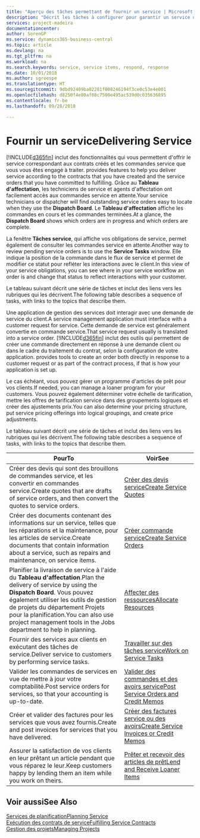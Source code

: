 ```yaml
---
title: "Aperçu des tâches permettant de fournir un service | Microsoft Docs"
description: "Décrit les tâches à configurer pour garantir un service de qualité et respecter les engagement vis-à-vis des clients."
services: project-madeira
documentationcenter: 
author: SorenGP
ms.service: dynamics365-business-central
ms.topic: article
ms.devlang: na
ms.tgt_pltfrm: na
ms.workload: na
ms.search.keywords: service, service items, respond, response
ms.date: 10/01/2018
ms.author: sgroespe
ms.translationtype: HT
ms.sourcegitcommit: 9dbd92409ba02281f008246194f3ce0c53e4e001
ms.openlocfilehash: d8250f4e80af08c7500e495ac539d0c035636895
ms.contentlocale: fr-be
ms.lasthandoff: 09/28/2018

---
```

# <a name="delivering-service"></a><span data-ttu-id="fdbf5-103">Fournir un service</span><span class="sxs-lookup"><span data-stu-id="fdbf5-103">Delivering Service</span></span>
[!INCLUDE[d365fin](includes/d365fin_md.md)] <span data-ttu-id="fdbf5-104">inclut des fonctionnalités qui vous permettent d'offrir le service correspondant aux contrats créés et les commandes service que vous vous êtes engagé à traiter.</span><span class="sxs-lookup"><span data-stu-id="fdbf5-104"> provides features to help you deliver service according to the contracts that you have created and the service orders that you have committed to fulfilling.</span></span> <span data-ttu-id="fdbf5-105">Grâce au **Tableau d'affectation**, les techniciens de service et agents d'affectation ont facilement accès aux commandes service en attente.</span><span class="sxs-lookup"><span data-stu-id="fdbf5-105">Your service technicians or dispatcher will find outstanding service orders easy to locate when they use the **Dispatch Board**.</span></span> <span data-ttu-id="fdbf5-106">Le **Tableau d'affectation** affiche les commandes en cours et les commandes terminées.</span><span class="sxs-lookup"><span data-stu-id="fdbf5-106">At a glance, the **Dispatch Board** shows which orders are in progress and which orders are complete.</span></span>  
  
<span data-ttu-id="fdbf5-107">La fenêtre **Tâches service**, qui affiche vos obligations de service, permet également de consulter les commandes service en attente.</span><span class="sxs-lookup"><span data-stu-id="fdbf5-107">Another way to review pending service orders is to use the **Service Tasks** window.</span></span> <span data-ttu-id="fdbf5-108">Elle indique la position de la commande dans le flux de service et permet de modifier ce statut pour refléter les interactions avec le client.</span><span class="sxs-lookup"><span data-stu-id="fdbf5-108">In this view of your service obligations, you can see where in your service workflow an order is and change that status to reflect interactions with your customer.</span></span>  
  
<span data-ttu-id="fdbf5-109">Le tableau suivant décrit une série de tâches et inclut des liens vers les rubriques qui les décrivent.</span><span class="sxs-lookup"><span data-stu-id="fdbf5-109">The following table describes a sequence of tasks, with links to the topics that describe them.</span></span>   

<span data-ttu-id="fdbf5-110">Une application de gestion des services doit interagir avec une demande de service du client.</span><span class="sxs-lookup"><span data-stu-id="fdbf5-110">A service management application must interface with a customer request for service.</span></span> <span data-ttu-id="fdbf5-111">Cette demande de service est généralement convertie en commande service.</span><span class="sxs-lookup"><span data-stu-id="fdbf5-111">That service request usually is translated into a service order.</span></span> [!INCLUDE[d365fin](includes/d365fin_md.md)] <span data-ttu-id="fdbf5-112">inclut des outils qui permettent de créer une commande directement en réponse à une demande client ou dans le cadre du traitement du contrat, selon la configuration de votre application.</span><span class="sxs-lookup"><span data-stu-id="fdbf5-112"> provides tools to create an order both directly in response to a customer request or as part of the contract process, if that is how your application is set up.</span></span>  
  
<span data-ttu-id="fdbf5-113">Le cas échéant, vous pouvez gérer un programme d'articles de prêt pour vos clients.</span><span class="sxs-lookup"><span data-stu-id="fdbf5-113">If needed, you can manage a loaner program for your customers.</span></span> <span data-ttu-id="fdbf5-114">Vous pouvez également déterminer votre échelle de tarification, mettre les offres de tarification service dans des groupements logiques et créer des ajustements prix.</span><span class="sxs-lookup"><span data-stu-id="fdbf5-114">You can also determine your pricing structure, put service pricing offerings into logical groupings, and create price adjustments.</span></span>  
  
<span data-ttu-id="fdbf5-115">Le tableau suivant décrit une série de tâches et inclut des liens vers les rubriques qui les décrivent.</span><span class="sxs-lookup"><span data-stu-id="fdbf5-115">The following table describes a sequence of tasks, with links to the topics that describe them.</span></span>   
  
|<span data-ttu-id="fdbf5-116">**Pour**</span><span class="sxs-lookup"><span data-stu-id="fdbf5-116">**To**</span></span>|<span data-ttu-id="fdbf5-117">**Voir**</span><span class="sxs-lookup"><span data-stu-id="fdbf5-117">**See**</span></span>|  
|------------|-------------|  
|<span data-ttu-id="fdbf5-118">Créer des devis qui sont des brouillons de commandes service, et les convertir en commandes service.</span><span class="sxs-lookup"><span data-stu-id="fdbf5-118">Create quotes that are drafts of service orders, and then convert the quotes to service orders.</span></span>|[<span data-ttu-id="fdbf5-119">Créer des devis service</span><span class="sxs-lookup"><span data-stu-id="fdbf5-119">Create Service Quotes</span></span>](service-how-to-create-service-quotes.md)|
|<span data-ttu-id="fdbf5-120">Créer des documents contenant des informations sur un service, telles que les réparations et la maintenance, pour les articles de service.</span><span class="sxs-lookup"><span data-stu-id="fdbf5-120">Create documents that contain information about a service, such as repairs and maintenance, on service items.</span></span>|[<span data-ttu-id="fdbf5-121">Créer commande service</span><span class="sxs-lookup"><span data-stu-id="fdbf5-121">Create Service Orders</span></span>](service-how-to-create-service-orders.md)|
|<span data-ttu-id="fdbf5-122">Planifier la livraison de service à l'aide du **Tableau d'affectation**.</span><span class="sxs-lookup"><span data-stu-id="fdbf5-122">Plan the delivery of service by using the **Dispatch Board**.</span></span> <span data-ttu-id="fdbf5-123">Vous pouvez également utiliser les outils de gestion de projets du département Projets pour la planification.</span><span class="sxs-lookup"><span data-stu-id="fdbf5-123">You can also use project management tools in the Jobs department to help in planning.</span></span>|[<span data-ttu-id="fdbf5-124">Affecter des ressources</span><span class="sxs-lookup"><span data-stu-id="fdbf5-124">Allocate Resources</span></span>](service-how-to-allocate-resources.md)|  
|<span data-ttu-id="fdbf5-125">Fournir des services aux clients en exécutant des tâches de service.</span><span class="sxs-lookup"><span data-stu-id="fdbf5-125">Deliver service to customers by performing service tasks.</span></span>|[<span data-ttu-id="fdbf5-126">Travailler sur des tâches service</span><span class="sxs-lookup"><span data-stu-id="fdbf5-126">Work on Service Tasks</span></span>](service-how-to-work-on-service-tasks.md)|  
|<span data-ttu-id="fdbf5-127">Valider les commandes de services en vue de mettre à jour votre comptabilité.</span><span class="sxs-lookup"><span data-stu-id="fdbf5-127">Post service orders for services, so that your accounting is up-to-date.</span></span>|[<span data-ttu-id="fdbf5-128">Valider des commandes et des avoirs service</span><span class="sxs-lookup"><span data-stu-id="fdbf5-128">Post Service Orders and Credit Memos</span></span>](service-how-to-post-service-orders.md)|  
|<span data-ttu-id="fdbf5-129">Créer et valider des factures pour les services que vous avez fournis.</span><span class="sxs-lookup"><span data-stu-id="fdbf5-129">Create and post invoices for services that you have delivered.</span></span>|[<span data-ttu-id="fdbf5-130">Créer des factures service ou des avoirs</span><span class="sxs-lookup"><span data-stu-id="fdbf5-130">Create Service Invoices or Credit Memos</span></span>](service-how-create-invoices.md)|  
|<span data-ttu-id="fdbf5-131">Assurer la satisfaction de vos clients en leur prêtant un article pendant que vous réparez le leur.</span><span class="sxs-lookup"><span data-stu-id="fdbf5-131">Keep customers happy by lending them an item while you work on theirs.</span></span>| [<span data-ttu-id="fdbf5-132">Prêter et recevoir des articles de prêt</span><span class="sxs-lookup"><span data-stu-id="fdbf5-132">Lend and Receive Loaner Items</span></span>](service-how-to-lend-receive-loaners.md)|
  
## <a name="see-also"></a><span data-ttu-id="fdbf5-133">Voir aussi</span><span class="sxs-lookup"><span data-stu-id="fdbf5-133">See Also</span></span>  
[<span data-ttu-id="fdbf5-134">Services de planification</span><span class="sxs-lookup"><span data-stu-id="fdbf5-134">Planning Service</span></span>](service-plan-service.md)  
[<span data-ttu-id="fdbf5-135">Exécution des contrats de service</span><span class="sxs-lookup"><span data-stu-id="fdbf5-135">Fulfilling Service Contracts</span></span>](service-fulfill-service-contracts.md)  
[<span data-ttu-id="fdbf5-136">Gestion des projets</span><span class="sxs-lookup"><span data-stu-id="fdbf5-136">Managing Projects</span></span>](projects-manage-projects.md)  

